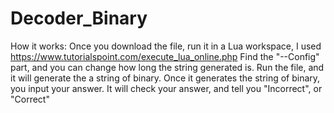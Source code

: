 # Decoder_Binary
How it works:
Once you download the file, run it in a Lua workspace, I used https://www.tutorialspoint.com/execute_lua_online.php
Find the "--Config" part, and you can change how long the string generated is.
Run the file, and it will generate the a string of binary.
Once it generates the string of binary, you input your answer.
It will check your answer, and tell you "Incorrect", or "Correct"
